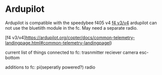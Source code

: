 # Ardupilot 

Ardupilot is compatible with the speedybee f405 v4
[f4 v3/v4](https://ardupilot.org/copter/docs/common-speedybeef4-v3.html)
ardupilot can not use the bluetiith module in the fc. May need a separate radio.

[f4 v3/v4]https://ardupilot.org/copter/docs/common-telemetry-landingpage.html#common-telemetry-landingpagel)

current list of things connected to fc:
trasnmitter
reciever
camera 
esc-bottom

additions to fc:
pi(seperatly powered?)
radio

